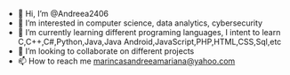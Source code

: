 - 👋 Hi, I’m @Andreea2406
- 👀 I’m interested in computer science, data analytics, cybersecurity
- 🌱 I’m currently learning different programing languages, I intent to learn C,C++,C#,Python,Java,Java Android,JavaScript,PHP,HTML,CSS,Sql,etc
- 💞️ I’m looking to collaborate on different projects
- 📫 How to reach me marincasandreeamariana@yahoo.com

<!---
Andreea2406/Andreea2406 is a ✨ special ✨ repository because its `README.md` (this file) appears on your GitHub profile.
You can click the Preview link to take a look at your changes.
--->
